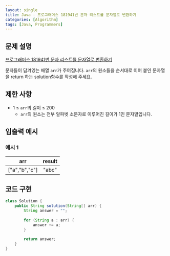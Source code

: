 ```yaml
---
layout: single
title: Java - 프로그래머스 181941번 문자 리스트를 문자열로 변환하기
categories: [Algorithm]
tags: [Java, Programmers]
---
```


## 문제 설명
[프로그래머스 181941번 문자 리스트를 문자열로 변환하기](https://school.programmers.co.kr/learn/courses/30/lessons/181941?language=java)

문자들이 담겨있는 배열 `arr`가 주어집니다. `arr`의 원소들을 순서대로 이어 붙인 문자열을 return 하는 solution함수를 작성해 주세요.

## 제한 사항
- 1 ≤ `arr`의 길이 ≤ 200
  - `arr`의 원소는 전부 알파벳 소문자로 이루어진 길이가 1인 문자열입니다.

## 입출력 예시

### 예시 1

|       arr       |result|
|:---------------:|:---:|
| \["a","b","c"\] |"abc"|

## 코드 구현

```java
class Solution {
    public String solution(String[] arr) {
        String answer = "";
        
        for (String a : arr) {
            answer += a;
        }
        
        return answer;
    }
}
```
